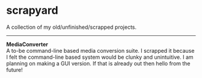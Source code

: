 # scrapyard
A collection of my old/unfinished/scrapped projects.

---

**MediaConverter** \
A to-be command-line based media conversion suite. I scrapped it because I felt the command-line based system would be clunky and unintuitive. I am planning on making a GUI version. If that is already out then hello from the future!